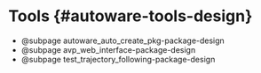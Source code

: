 
Tools {#autoware-tools-design}
======

- @subpage autoware_auto_create_pkg-package-design
- @subpage avp_web_interface-package-design
- @subpage test_trajectory_following-package-design
